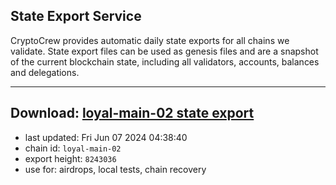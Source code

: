 ## State Export Service
CryptoCrew provides automatic daily state exports for all chains we validate. State export files can be used as genesis files and are a snapshot of the current blockchain state, including all validators, accounts, balances and delegations.

---
**Download: [loyal-main-02 state export](https://dl-eu2.ccvalidators.com/SERVICE/loyal/loyal-main-02_export_8243036.json)**
---

- last updated: Fri Jun 07 2024 04:38:40
- chain id: `loyal-main-02`
- export height: `8243036`
- use for: airdrops, local tests, chain recovery

